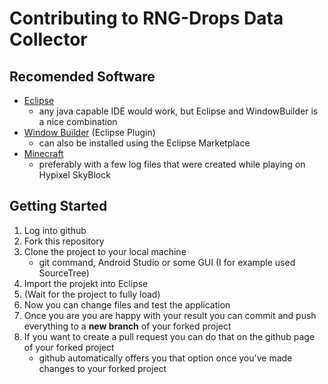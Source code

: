 # Contributing to RNG-Drops Data Collector

## Recomended Software
- [Eclipse](https://www.eclipse.org/downloads/)
    - any java capable IDE would work, but Eclipse and WindowBuilder is a nice combination
- [Window Builder](https://marketplace.eclipse.org/content/windowbuilder) (Eclipse Plugin)
    - can also be installed using the Eclipse Marketplace
- [Minecraft](https://www.minecraft.net/de-de/download)
    - preferably with a few log files that were created while playing on Hypixel SkyBlock

## Getting Started
1. Log into github
2. Fork this repository
3. Clone the project to your local machine 
    - git command, Android Studio or some GUI (I for example used SourceTree)
4. Import the projekt into Eclipse
5. (Wait for the project to fully load)
6. Now you can change files and test the application
7. Once you are you are happy with your result you can commit and push everything to a **new branch** of your forked project
8. If you want to create a pull request you can do that on the github page of your forked project
    - github automatically offers you that option once you've made changes to your forked project

